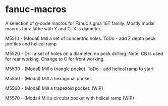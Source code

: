 # fanuc-macros
A selection of g-code macros for Fanuc sigma 16T family.
Mostly modal macros for a lathe with Y and C. X is diameter.

M5510 - (Modal) Mill a set of concentric holes.
        ToDo - add Z depth peck profiles and helical ramp

M5520 - Drill a set of holes on a diameter, no peck drilling.
        Note: CB is used for rear working. Change to C for front working.

M5530 - (Modal) Mill a triangle pocket.
        ToDo - add helical ramp to start

M5550 - (Modal) Mill a hexagonal pocket.

M5560 - (Modal) Mill a trapezoid pocket. (WiP)

M5570 - (Modal) Mill a circular pocket with helical ramp (WiP)